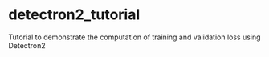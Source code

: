 # detectron2_tutorial
Tutorial to demonstrate the computation of training and validation loss using Detectron2

